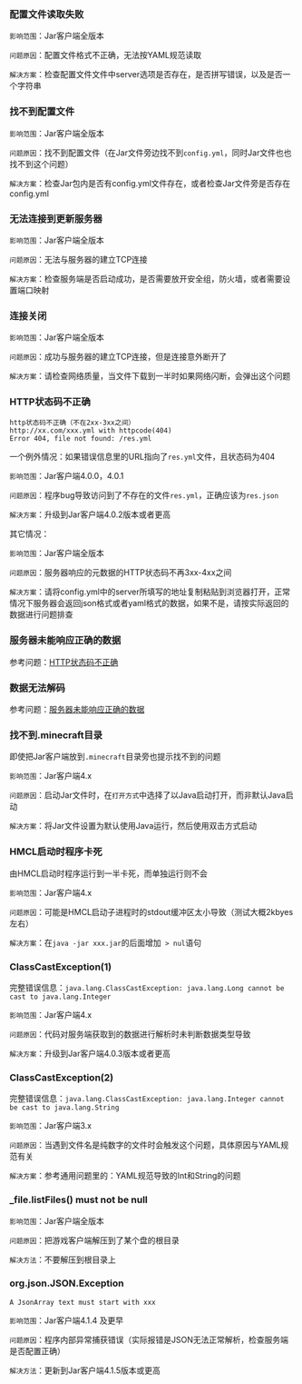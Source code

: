 ### 配置文件读取失败

`影响范围`：Jar客户端全版本

`问题原因`：配置文件格式不正确，无法按YAML规范读取

`解决方案`：检查配置文件文件中server选项是否存在，是否拼写错误，以及是否一个字符串

### 找不到配置文件

`影响范围`：Jar客户端全版本

`问题原因`：找不到配置文件（在Jar文件旁边找不到`config.yml`，同时Jar文件也也找不到这个问题）

`解决方案`：检查Jar包内是否有config.yml文件存在，或者检查Jar文件旁是否存在config.yml

### 无法连接到更新服务器

`影响范围`：Jar客户端全版本

`问题原因`：无法与服务器的建立TCP连接

`解决方案`：检查服务端是否启动成功，是否需要放开安全组，防火墙，或者需要设置端口映射

### 连接关闭

`影响范围`：Jar客户端全版本

`问题原因`：成功与服务器的建立TCP连接，但是连接意外断开了

`解决方案`：请检查网络质量，当文件下载到一半时如果网络闪断，会弹出这个问题

### HTTP状态码不正确

```
http状态码不正确（不在2xx-3xx之间）
http://xx.com/xxx.yml with httpcode(404)
Error 404, file not found: /res.yml
```

一个例外情况：如果错误信息里的URL指向了`res.yml`文件，且状态码为404

`影响范围`：Jar客户端4.0.0，4.0.1

`问题原因`：程序bug导致访问到了不存在的文件`res.yml`，正确应该为`res.json`

`解决方案`：升级到Jar客户端4.0.2版本或者更高

其它情况：

`影响范围`：Jar客户端全版本

`问题原因`：服务器响应的元数据的HTTP状态码不再3xx-4xx之间

`解决方案`：请将config.yml中的server所填写的地址复制粘贴到浏览器打开，正常情况下服务器会返回json格式或者yaml格式的数据，如果不是，请按实际返回的数据进行问题排查

### 服务器未能响应正确的数据

参考问题：[HTTP状态码不正确](#HTTP状态码不正确)

### 数据无法解码

参考问题：[服务器未能响应正确的数据](#服务器未能响应正确的数据)

### 找不到.minecraft目录

即使把Jar客户端放到`.minecraft`目录旁也提示找不到的问题

`影响范围`：Jar客户端4.x

`问题原因`：启动Jar文件时，在`打开方式`中选择了以Java启动打开，而非默认Java启动

`解决方案`：将Jar文件设置为默认使用Java运行，然后使用双击方式启动

### HMCL启动时程序卡死

由HMCL启动时程序运行到一半卡死，而单独运行则不会

`影响范围`：Jar客户端4.x

`问题原因`：可能是HMCL启动子进程时的stdout缓冲区太小导致（测试大概2kbyes左右）

`解决方案`：在`java -jar xxx.jar`的后面增加` > nul`语句

### ClassCastException(1)

完整错误信息：`java.lang.ClassCastException: java.lang.Long cannot be cast to java.lang.Integer`

`影响范围`：Jar客户端4.x

`问题原因`：代码对服务端获取到的数据进行解析时未判断数据类型导致

`解决方案`：升级到Jar客户端4.0.3版本或者更高

### ClassCastException(2)

完整错误信息：`java.lang.ClassCastException: java.lang.Integer cannot be cast to java.lang.String`

`影响范围`：Jar客户端3.x

`问题原因`：当遇到文件名是纯数字的文件时会触发这个问题，具体原因与YAML规范有关

`解决方案`：参考通用问题里的：YAML规范导致的Int和String的问题

### _file.listFiles() must not be null

`影响范围`：Jar客户端全版本

`问题原因`：把游戏客户端解压到了某个盘的根目录

`解决方法`：不要解压到根目录上

### org.json.JSON.Exception

`A JsonArray text must start with xxx`

`影响范围`：Jar客户端4.1.4 及更早

`问题原因`：程序内部异常捕获错误（实际报错是JSON无法正常解析，检查服务端是否配置正确）

`解决方法`：更新到Jar客户端4.1.5版本或更高
